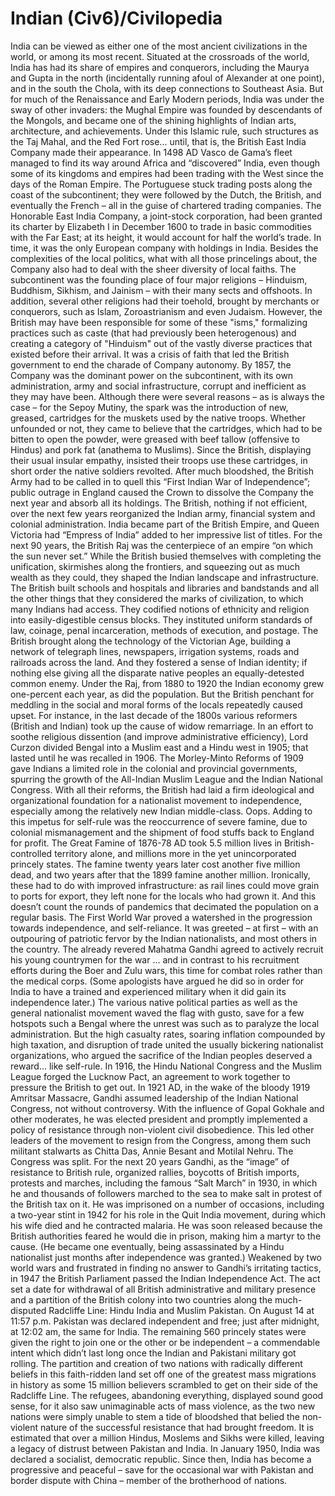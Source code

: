 # Indian (Civ6)/Civilopedia

India can be viewed as either one of the most ancient civilizations in the world, or among its most recent. Situated at the crossroads of the world, India has had its share of empires and conquerors, including the Maurya and Gupta in the north (incidentally running afoul of Alexander at one point), and in the south the Chola, with its deep connections to Southeast Asia. But for much of the Renaissance and Early Modern periods, India was under the sway of other invaders: the Mughal Empire was founded by descendants of the Mongols, and became one of the shining highlights of Indian arts, architecture, and achievements. Under this Islamic rule, such structures as the Taj Mahal, and the Red Fort rose... until, that is, the British East India Company made their appearance.
In 1498 AD Vasco de Gama’s fleet managed to find its way around Africa and “discovered” India, even though some of its kingdoms and empires had been trading with the West since the days of the Roman Empire. The Portuguese stuck trading posts along the coast of the subcontinent; they were followed by the Dutch, the British, and eventually the French – all in the guise of chartered trading companies. The Honorable East India Company, a joint-stock corporation, had been granted its charter by Elizabeth I in December 1600 to trade in basic commodities with the Far East; at its height, it would account for half the world’s trade. In time, it was the only European company with holdings in India.
Besides the complexities of the local politics, what with all those princelings about, the Company also had to deal with the sheer diversity of local faiths. The subcontinent was the founding place of four major religions – Hinduism, Buddhism, Sikhism, and Jainism – with their many sects and offshoots. In addition, several other religions had their toehold, brought by merchants or conquerors, such as Islam, Zoroastrianism and even Judaism. However, the British may have been responsible for some of these "isms," formalizing practices such as caste (that had previously been heterogenous) and creating a category of "Hinduism" out of the vastly diverse practices that existed before their arrival.
It was a crisis of faith that led the British government to end the charade of Company autonomy. By 1857, the Company was the dominant power on the subcontinent, with its own administration, army and social infrastructure, corrupt and inefficient as they may have been. Although there were several reasons – as is always the case – for the Sepoy Mutiny, the spark was the introduction of new, greased, cartridges for the muskets used by the native troops. Whether unfounded or not, they came to believe that the cartridges, which had to be bitten to open the powder, were greased with beef tallow (offensive to Hindus) and pork fat (anathema to Muslims). Since the British, displaying their usual insular empathy, insisted their troops use these cartridges, in short order the native soldiers revolted.
After much bloodshed, the British Army had to be called in to quell this “First Indian War of Independence”; public outrage in England caused the Crown to dissolve the Company the next year and absorb all its holdings. The British, nothing if not efficient, over the next few years reorganized the Indian army, financial system and colonial administration. India became part of the British Empire, and Queen Victoria had “Empress of India” added to her impressive list of titles. For the next 90 years, the British Raj was the centerpiece of an empire “on which the sun never set.”
While the British busied themselves with completing the unification, skirmishes along the frontiers, and squeezing out as much wealth as they could, they shaped the Indian landscape and infrastructure. The British built schools and hospitals and libraries and bandstands and all the other things that they considered the marks of civilization, to which many Indians had access. They codified notions of ethnicity and religion into easily-digestible census blocks. They instituted uniform standards of law, coinage, penal incarceration, methods of execution, and postage. The British brought along the technology of the Victorian Age, building a network of telegraph lines, newspapers, irrigation systems, roads and railroads across the land. And they fostered a sense of Indian identity; if nothing else giving all the disparate native peoples an equally-detested common enemy.
Under the Raj, from 1880 to 1920 the Indian economy grew one-percent each year, as did the population. But the British penchant for meddling in the social and moral forms of the locals repeatedly caused upset. For instance, in the last decade of the 1800s various reformers (British and Indian) took up the cause of widow remarriage. In an effort to soothe religious dissention (and improve administrative efficiency), Lord Curzon divided Bengal into a Muslim east and a Hindu west in 1905; that lasted until he was recalled in 1906. The Morley-Minto Reforms of 1909 gave Indians a limited role in the colonial and provincial governments, spurring the growth of the All-Indian Muslim League and the Indian National Congress. With all their reforms, the British had laid a firm ideological and organizational foundation for a nationalist movement to independence, especially among the relatively new Indian middle-class. Oops.
Adding to this impetus for self-rule was the reoccurrence of severe famine, due to colonial mismanagement and the shipment of food stuffs back to England for profit. The Great Famine of 1876-78 AD took 5.5 million lives in British-controlled territory alone, and millions more in the yet unincorporated princely states. The famine twenty years later cost another five million dead, and two years after that the 1899 famine another million. Ironically, these had to do with improved infrastructure: as rail lines could move grain to ports for export, they left none for the locals who had grown it. And this doesn’t count the rounds of pandemics that decimated the population on a regular basis.
The First World War proved a watershed in the progression towards independence, and self-reliance. It was greeted – at first – with an outpouring of patriotic fervor by the Indian nationalists, and most others in the country. The already revered Mahatma Gandhi agreed to actively recruit his young countrymen for the war … and in contrast to his recruitment efforts during the Boer and Zulu wars, this time for combat roles rather than the medical corps. (Some apologists have argued he did so in order for India to have a trained and experienced military when it did gain its independence later.) The various native political parties as well as the general nationalist movement waved the flag with gusto, save for a few hotspots such a Bengal where the unrest was such as to paralyze the local administration. But the high casualty rates, soaring inflation compounded by high taxation, and disruption of trade united the usually bickering nationalist organizations, who argued the sacrifice of the Indian peoples deserved a reward... like self-rule. In 1916, the Hindu National Congress and the Muslim League forged the Lucknow Pact, an agreement to work together to pressure the British to get out.
In 1921 AD, in the wake of the bloody 1919 Amritsar Massacre, Gandhi assumed leadership of the Indian National Congress, not without controversy. With the influence of Gopal Gokhale and other moderates, he was elected president and promptly implemented a policy of resistance through non-violent civil disobedience. This led other leaders of the movement to resign from the Congress, among them such militant stalwarts as Chitta Das, Annie Besant and Motilal Nehru. The Congress was split.
For the next 20 years Gandhi, as the “image” of resistance to British rule, organized rallies, boycotts of British imports, protests and marches, including the famous “Salt March” in 1930, in which he and thousands of followers marched to the sea to make salt in protest of the British tax on it. He was imprisoned on a number of occasions, including a two-year stint in 1942 for his role in the Quit India movement, during which his wife died and he contracted malaria. He was soon released because the British authorities feared he would die in prison, making him a martyr to the cause. (He became one eventually, being assassinated by a Hindu nationalist just months after independence was granted.)
Weakened by two world wars and frustrated in finding no answer to Gandhi’s irritating tactics, in 1947 the British Parliament passed the Indian Independence Act. The act set a date for withdrawal of all British administrative and military presence and a partition of the British colony into two countries along the much-disputed Radcliffe Line: Hindu India and Muslim Pakistan. On August 14 at 11:57 p.m. Pakistan was declared independent and free; just after midnight, at 12:02 am, the same for India. The remaining 560 princely states were given the right to join one or the other or be independent – a commendable intent which didn’t last long once the Indian and Pakistani military got rolling.
The partition and creation of two nations with radically different beliefs in this faith-ridden land set off one of the greatest mass migrations in history as some 15 million believers scrambled to get on their side of the Radcliffe Line. The refugees, abandoning everything, displayed sound good sense, for it also saw unimaginable acts of mass violence, as the two new nations were simply unable to stem a tide of bloodshed that belied the non-violent nature of the successful resistance that had brought freedom. It is estimated that over a million Hindus, Moslems and Sikhs were killed, leaving a legacy of distrust between Pakistan and India.
In January 1950, India was declared a socialist, democratic republic. Since then, India has become a progressive and peaceful – save for the occasional war with Pakistan and border dispute with China – member of the brotherhood of nations.